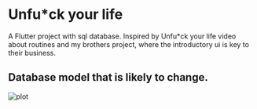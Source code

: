 # Unfu*ck your life

A Flutter project with sql database. Inspired by Unfu*ck your life video about routines and my brothers project,
where the introductory ui is key to their business.
## Database model that is likely to change.
![plot](./lib/components/mode/database/model_diagram/model.png)